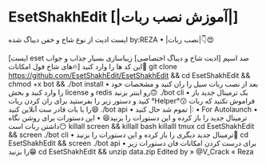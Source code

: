 # EsetShakhEdit [|آموزش نصب ربات|]
ایست ادیت از نوع شاخ و خفن دیباگ شده by:REZA
• |نصب ربات|👇😍

[ایست eset ضد اسپم [ادیت شاخ و دیباگ اختصاصی] زیباسازی بسیار جذاب و جواب های شاخ فول امکانات🔥]
این کد ها را وارد کنید🤑
git clone https://github.com/EsetShakhEdit/EsetShakhEdit && cd EsetShakhEdit && chmod +x bot && ./bot install
• بعد از نصب ربات سیل را ران کنید و مشخصات خود را وارد کنید و بخش license و redis رو اینتر بزنید🙃
./bot cli
• یک ترمینال جدید باز کنید و دستور زیر را بفرستید برای ران کردن ربات °Helper°😗
فراموش نکنید که ربات را با بات فادر ست آنلاین کنید😄
./bot api
• تموم شد حال کنید |:
• For Autolaunch
• ترمینال جدید را باز کرده و این دستورات را بزنید😆
• این دستورات برای روشن نگاه داشتن ربات است😶
killall screen && killall bash killalll tmux
cd EsetShakhEdit && screen ./bot cli
• ترمینال جدید دیگری را باز کرده و این دستورات را بزنید🤔
cd EsetShakhEdit && screen ./bot api
• برای درست کردن امکانات فان دستورات زیر را بزنید😁
cd EsetShakhEdit && unzip data.zip
Edited by » @V_Crack « Reza
